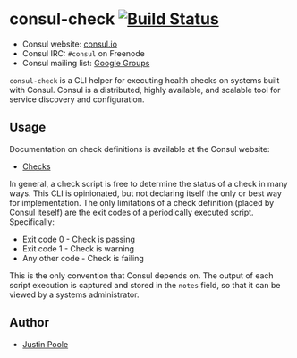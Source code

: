 # consul-check [![Build Status](https://travis-ci.org/srspnda/consul-check.png)](https://travis-ci.org/srspnda/consul-check)

* Consul website: [consul.io](https://consul.io)
* Consul IRC: `#consul` on Freenode
* Consul mailing list: [Google Groups](https://groups.google.com/group/consul-tool/)

`consul-check` is a CLI helper for executing health checks on systems built
with Consul. Consul is a distributed, highly available, and scalable tool for
service discovery and configuration.

## Usage

Documentation on check definitions is available at the Consul website:

* [Checks](https://consul.io/docs/agent/checks.html)

In general, a check script is free to determine the status of a check in many
ways. This CLI is opinionated, but not declaring itself the only or best way for
implementation. The only limitations of a check definition (placed by Consul
iteself) are the exit codes of a periodically executed script. Specifically:

* Exit code 0 - Check is passing
* Exit code 1 - Check is warning
* Any other code - Check is failing

This is the only convention that Consul depends on. The output of each script
execution is captured and stored in the `notes` field, so that it can be viewed
by a systems administrator.

## Author

* [Justin Poole](mailto:sdpnda@gmail.com)
